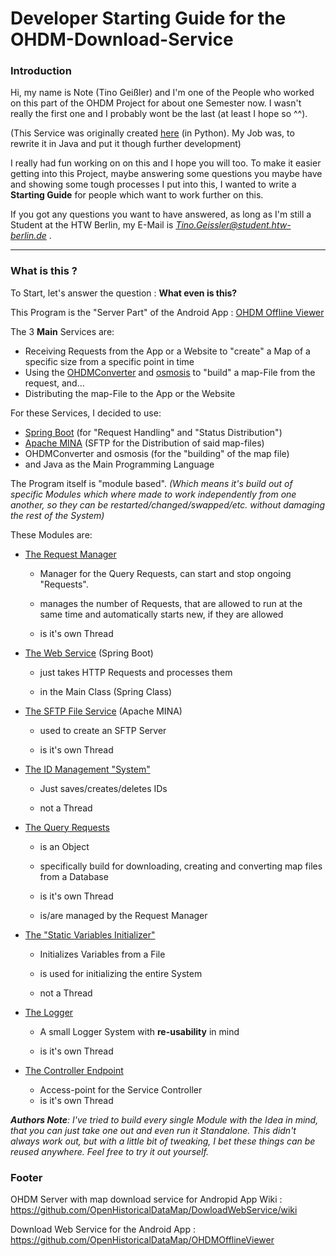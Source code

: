 # Developer Starting Guide for the OHDM-Download-Service

### Introduction

Hi, my name is Note (Tino Geißler) and I'm one of the People who worked on this part of the OHDM Project for about one Semester now. I wasn't really the first one and I probably wont be the last (at least I hope so ^^). 

(This Service was originally created [here](https://github.com/parafoxx/ohdm-maps) (in Python). My Job was, to rewrite it in Java and put it though further development)

I really had fun working on on this and I hope you will too. To make it easier getting into this Project, maybe answering some questions you maybe have and showing some tough processes I put into this, I wanted to write a **Starting Guide** for people which want to work further on this. 

If you got any questions you want to have answered, as long as I'm still a Student at the HTW Berlin, my E-Mail is
_[Tino.Geissler@student.htw-berlin.de](mailto:Tino.Geissler@student.htw-berlin.de)_ . 

---

### What is this ?

To Start, let's answer the question : __What even is this?__

This Program is the "Server Part" of the Android App : [OHDM Offline Viewer](https://github.com/OpenHistoricalDataMap/OHDMOfflineViewer)



The 3 __Main__ Services are:

+ Receiving Requests from the App or a Website to "create" a Map of a specific size from a specific point in time
+ Using the [OHDMConverter](https://github.com/OpenHistoricalDataMap/OSMImportUpdate) and [osmosis](https://wiki.openstreetmap.org/wiki/Osmosis) to "build" a map-File from the request, and...
+ Distributing the map-File to the App or the Website



For these Services, I decided to use:

* [Spring Boot](https://spring.io/projects/spring-boot) (for "Request Handling" and "Status Distribution")
* [Apache MINA](https://mina.apache.org/mina-project/) (SFTP for the Distribution of said map-files)
* OHDMConverter and osmosis (for the "building" of the map file)
* and Java as the Main Programming Language



The Program itself is "module based". 
*(Which means it's build out of specific Modules which where made to work independently from one another, so they can be restarted/changed/swapped/etc. without damaging the rest of the System)*

These Modules are:

+ [The Request Manager]()

  + Manager for the Query Requests, can start and stop ongoing "Requests". 

  + manages the number of Requests, that are allowed to run at the same time and automatically starts new, if they are allowed

  + is it's own Thread

    

+ [The Web Service]() (Spring Boot)

  + just takes HTTP Requests and processes them

  + in the Main Class (Spring Class) 

    

+ [The SFTP File Service]() (Apache MINA)

  + used to create an SFTP Server

  + is it's own Thread

     

+ [The ID Management "System"]()

  + Just saves/creates/deletes IDs 

  + not a Thread

    

+ [The Query Requests]()

  + is an Object

  + specifically build for downloading, creating and converting map files from a Database

  + is it's own Thread

  + is/are managed by the Request Manager

    

+ [The "Static Variables Initializer"]()

  + Initializes Variables from a File

  + is used for initializing the entire System

  + not a Thread

    

+ [The Logger]()

  + A small Logger System with **re-usability** in mind

  + is it's own Thread

    

+ [The Controller Endpoint]()

  + Access-point for the Service Controller
  + is it's own Thread 



*__Authors Note__: I've tried to build every single Module with the Idea in mind, that you can just take one out and even run it Standalone. This didn't always work out, but with a little bit of tweaking, I bet these things can be reused anywhere. Feel free to try it out yourself.*

 

### Footer
OHDM Server with map download service for Andropid App
Wiki : https://github.com/OpenHistoricalDataMap/DowloadWebService/wiki

Download Web Service for the Android App :
https://github.com/OpenHistoricalDataMap/OHDMOfflineViewer
